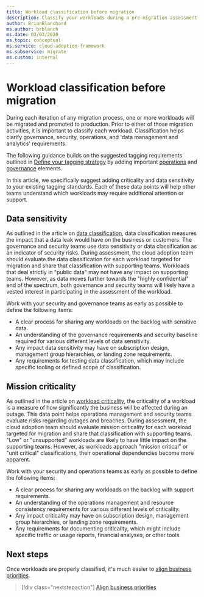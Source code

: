 ```yaml
---
title: Workload classification before migration
description: Classify your workloads during a pre-migration assessment.
author: BrianBlanchard
ms.author: brblanch
ms.date: 03/03/2020
ms.topic: conceptual
ms.service: cloud-adoption-framework
ms.subservice: migrate
ms.custom: internal
---
```


# Workload classification before migration

During each iteration of any migration process, one or more workloads will be migrated and promoted to production. Prior to either of those migration activities, it is important to classify each workload. Classification helps clarify governance, security, operations, and 'data management and analytics' requirements.

The following guidance builds on the suggested tagging requirements outlined in [Define your tagging strategy](../../../ready/azure-best-practices/resource-tagging.md) by adding important [operations](../../../manage/considerations/criticality.md#criticality-scale) and [governance](../../../govern/guides/complex/prescriptive-guidance.md#resource-tagging) elements.

In this article, we specifically suggest adding criticality and data sensitivity to your existing tagging standards. Each of these data points will help other teams understand which workloads may require additional attention or support.

## Data sensitivity

As outlined in the article on [data classification](../../../govern/policy-compliance/data-classification.md), data classification measures the impact that a data leak would have on the business or customers. The governance and security teams use data sensitivity or data classification as an indicator of security risks. During assessment, the cloud adoption team should evaluate the data classification for each workload targeted for migration and share that classification with supporting teams. Workloads that deal strictly in "public data" may not have any impact on supporting teams. However, as data moves further towards the "highly confidential" end of the spectrum, both governance and security teams will likely have a vested interest in participating in the assessment of the workload.

Work with your security and governance teams as early as possible to define the following items:

- A clear process for sharing any workloads on the backlog with sensitive data.
- An understanding of the governance requirements and security baseline required for various different levels of data sensitivity.
- Any impact data sensitivity may have on subscription design, management group hierarchies, or landing zone requirements.
- Any requirements for testing data classification, which may include specific tooling or defined scope of classification.

## Mission criticality

As outlined in the article on [workload criticality](../../../manage/considerations/criticality.md), the criticality of a workload is a measure of how significantly the business will be affected during an outage. This data point helps operations management and security teams evaluate risks regarding outages and breaches. During assessment, the cloud adoption team should evaluate mission criticality for each workload targeted for migration and share that classification with supporting teams. "Low" or "unsupported" workloads are likely to have little impact on the supporting teams. However, as workloads approach "mission critical" or "unit critical" classifications, their operational dependencies become more apparent.

Work with your security and operations teams as early as possible to define the following items:

- A clear process for sharing any workloads on the backlog with support requirements.
- An understanding of the operations management and resource consistency requirements for various different levels of criticality.
- Any impact criticality may have on subscription design, management group hierarchies, or landing zone requirements.
- Any requirements for documenting criticality, which might include specific traffic or usage reports, financial analyses, or other tools.

## Next steps

Once workloads are properly classified, it's much easier to [align business priorities](./business-priorities.md).

> [!div class="nextstepaction"]
> [Align business priorities](./business-priorities.md)
